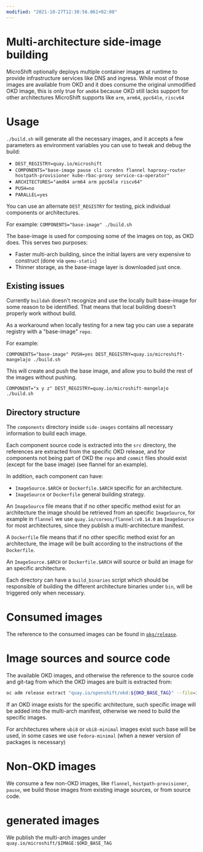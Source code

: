 ```yaml
---
modified: "2021-10-27T12:30:56.061+02:00"
---
```


# Multi-architecture side-image building

MicroShift optionally deploys multiple container images at runtime to provide
infrastructure services like DNS and ingress. While most of those
images are available from OKD and it does consume the original unmodified
OKD image, this is only true for `amd64` because OKD still lacks support for other
architectures MicroShift supports like `arm`, `arm64`, `ppc64le`, `riscv64`

# Usage

`./build.sh` will generate all the necessary images, and it accepts a few parameters
as environment variables you can use to tweak and debug the build:

- `DEST_REGISTRY=quay.io/microshift`
- `COMPONENTS="base-image pause cli coredns flannel haproxy-router hostpath-provisioner kube-rbac-proxy service-ca-operator"`
- `ARCHITECTURES="amd64 arm64 arm ppc64le riscv64"`
- `PUSH=no`
- `PARALLEL=yes`

You can use an alternate `DEST_REGISTRY` for testing, pick individual components or architectures.

For example:
`COMPONENTS="base-image" ./build.sh`

The base-image is used for composing some of the images on top, as OKD does. This serves two purposes:

- Faster multi-arch building, since the initial layers are very expensive to construct (done via
  `qemu-static`)
- Thinner storage, as the base-image layer is downloaded just once.

## Existing issues

Currently `buildah` doesn't recognize and use the locally built base-image for some
reason to be identified. That means that local building doesn't properly work without build.

As a workaround when locally testing for a new tag you can use a separate registry with
a "base-image" `repo`.

For example:

`COMPONENTS="base-image" PUSH=yes DEST_REGISTRY=quay.io/microshift-mangelajo ./build.sh`

This will create and push the base image, and allow you to build the rest of the images
without pushing.

`COMPONENT="x y z" DEST_REGISTRY=quay.io/microshift-mangelajo ./build.sh`

## Directory structure

The `components` directory inside `side-images` contains all necessary information to
build each image.

Each component source code is extracted into the `src` directory, the references
are extracted from the specific OKD release, and for components not
being part of OKD the `repo` and `commit` files should exist (except for the base image)
(see flannel for an example).

In addition, each component can have:

- `ImageSource.$ARCH` or `Dockerfile.$ARCH` specific for an architecture.
- `ImageSource` or `Dockerfile` general building strategy.

An `ImageSource` file means that if no other specific method exist for an architecture
the image should be retrieved from an specific `ImageSource`, for example in `flannel` we use
`quay.io/coreos/flannel:v0.14.0` as `ImageSource` for most architectures, since they publish
a multi-architecture manifest.

A `Dockerfile` file means that if no other specific method exist for an architecture,
the image will be built according to the instructions of the `Dockerfile`.

An `ImageSource.$ARCH` or `Dockerfile.$ARCH` will source or build an image for an specific
architecture.

Each directory can have a `build_binaries` script which should be responsible of building
the different architecture binaries under `bin`, will be triggered only when necessary.

# Consumed images

The reference to the consumed images can be found in [`pkg/release`](../pkg/release).

# Image sources and source code

The available OKD images, and otherwise the reference to the source code and git-tag
from which the OKD images are built is extracted from:

```sh
oc adm release extract "quay.io/openshift/okd:${OKD_BASE_TAG}" --file=image-references
```

If an OKD image exists for the specific architecture, such specific image will be
added into the multi-arch manifest, otherwise we need to build the specific images.

For architectures where `ubi8` or `ubi8-minimal` images exist such base will be used,
in some cases we use `fedora-minimal` (when a newer version of packages is necessary)

# Non-OKD images

We consume a few non-OKD images, like `flannel`, `hostpath-provisioner`, `pause`,
we build those images from existing image sources, or from source code.

# generated images

We publish the multi-arch images under `quay.io/microshift/$IMAGE:$OKD_BASE_TAG`
